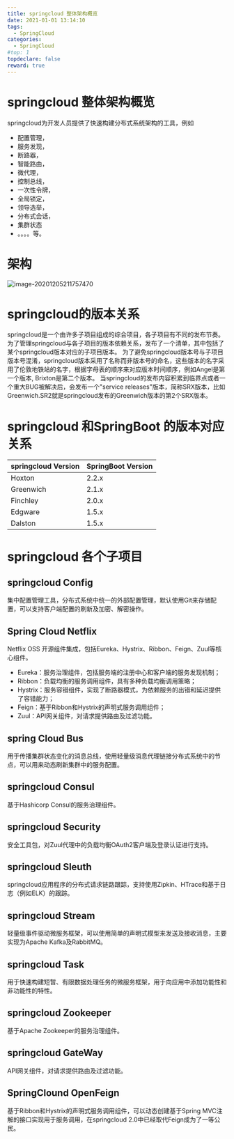 ```yaml
---
title: springcloud 整体架构概览
date: 2021-01-01 13:14:10
tags:
  - SpringCloud
categories:
  - SpringCloud
#top: 1
topdeclare: false
reward: true
---
```


# springcloud 整体架构概览



springcloud为开发人员提供了快速构建分布式系统架构的工具，例如

- 配置管理，
- 服务发现，
- 断路器，
- 智能路由，
- 微代理，
- 控制总线，
- 一次性令牌，
- 全局锁定，
- 领导选举，
- 分布式会话，
- 集群状态
- 。。。。等。

# 架构

![image-20201205211757470](/zbcn.github.io/assets/postImg/springcloud/springcloud-00spring架构览/image-20201205211757470.png)

<!--more-->

# springcloud的版本关系

springcloud是一个由许多子项目组成的综合项目，各子项目有不同的发布节奏。 为了管理springcloud与各子项目的版本依赖关系，发布了一个清单，其中包括了某个springcloud版本对应的子项目版本。 为了避免springcloud版本号与子项目版本号混淆，springcloud版本采用了名称而非版本号的命名，这些版本的名字采用了伦敦地铁站的名字，根据字母表的顺序来对应版本时间顺序，例如Angel是第一个版本, Brixton是第二个版本。 当springcloud的发布内容积累到临界点或者一个重大BUG被解决后，会发布一个"service releases"版本，简称SRX版本，比如Greenwich.SR2就是springcloud发布的Greenwich版本的第2个SRX版本。

# springcloud 和SpringBoot 的版本对应关系

| springcloud Version | SpringBoot Version |
| ------------------- | ------------------ |
| Hoxton              | 2.2.x              |
| Greenwich           | 2.1.x              |
| Finchley            | 2.0.x              |
| Edgware             | 1.5.x              |
| Dalston             | 1.5.x              |



# springcloud 各个子项目

## springcloud Config

集中配置管理工具，分布式系统中统一的外部配置管理，默认使用Git来存储配置，可以支持客户端配置的刷新及加密、解密操作。

## Spring Cloud Netflix

Netflix OSS 开源组件集成，包括Eureka、Hystrix、Ribbon、Feign、Zuul等核心组件。

- Eureka：服务治理组件，包括服务端的注册中心和客户端的服务发现机制；
- Ribbon：负载均衡的服务调用组件，具有多种负载均衡调用策略；
- Hystrix：服务容错组件，实现了断路器模式，为依赖服务的出错和延迟提供了容错能力；
- Feign：基于Ribbon和Hystrix的声明式服务调用组件；
- Zuul：API网关组件，对请求提供路由及过滤功能。

## spring Cloud Bus



用于传播集群状态变化的消息总线，使用轻量级消息代理链接分布式系统中的节点，可以用来动态刷新集群中的服务配置。



## springcloud Consul

基于Hashicorp Consul的服务治理组件。



## springcloud Security

安全工具包，对Zuul代理中的负载均衡OAuth2客户端及登录认证进行支持。



## springcloud Sleuth

springcloud应用程序的分布式请求链路跟踪，支持使用Zipkin、HTrace和基于日志（例如ELK）的跟踪。

## springcloud Stream

轻量级事件驱动微服务框架，可以使用简单的声明式模型来发送及接收消息，主要实现为Apache Kafka及RabbitMQ。

## springcloud Task

用于快速构建短暂、有限数据处理任务的微服务框架，用于向应用中添加功能性和非功能性的特性。



## springcloud Zookeeper



基于Apache Zookeeper的服务治理组件。



## springcloud GateWay

API网关组件，对请求提供路由及过滤功能。



## SpringClound OpenFeign

基于Ribbon和Hystrix的声明式服务调用组件，可以动态创建基于Spring MVC注解的接口实现用于服务调用，在springcloud 2.0中已经取代Feign成为了一等公民。

